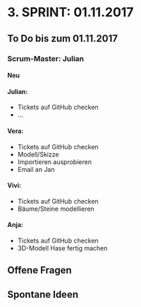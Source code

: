 # 3. SPRINT: 01.11.2017
## To Do bis zum 01.11.2017
### Scrum-Master: Julian

#### Neu

#### Julian:
* Tickets auf GitHub checken
* ...

#### Vera:
* Tickets auf GitHub checken
* Modell/Skizze
* Importieren ausprobieren
* Email an Jan

#### Vivi:
* Tickets auf GitHub checken
* Bäume/Steine modellieren

#### Anja:
* Tickets auf GitHub checken
* 3D-Modell Hase fertig machen

## Offene Fragen

## Spontane Ideen
